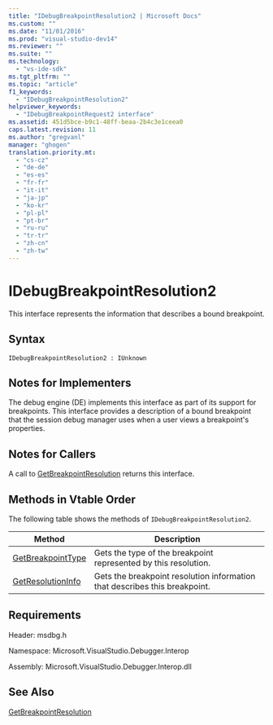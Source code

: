 ```yaml
---
title: "IDebugBreakpointResolution2 | Microsoft Docs"
ms.custom: ""
ms.date: "11/01/2016"
ms.prod: "visual-studio-dev14"
ms.reviewer: ""
ms.suite: ""
ms.technology: 
  - "vs-ide-sdk"
ms.tgt_pltfrm: ""
ms.topic: "article"
f1_keywords: 
  - "IDebugBreakpointResolution2"
helpviewer_keywords: 
  - "IDebugBreakpointRequest2 interface"
ms.assetid: 451d5bce-b9c1-48ff-beaa-2b4c3e1ceea0
caps.latest.revision: 11
ms.author: "gregvanl"
manager: "ghogen"
translation.priority.mt: 
  - "cs-cz"
  - "de-de"
  - "es-es"
  - "fr-fr"
  - "it-it"
  - "ja-jp"
  - "ko-kr"
  - "pl-pl"
  - "pt-br"
  - "ru-ru"
  - "tr-tr"
  - "zh-cn"
  - "zh-tw"
---
```

# IDebugBreakpointResolution2
This interface represents the information that describes a bound breakpoint.  
  
## Syntax  
  
```  
IDebugBreakpointResolution2 : IUnknown  
```  
  
## Notes for Implementers  
 The debug engine (DE) implements this interface as part of its support for breakpoints. This interface provides a description of a bound breakpoint that the session debug manager uses when a user views a breakpoint's properties.  
  
## Notes for Callers  
 A call to [GetBreakpointResolution](../../../extensibility/debugger/reference/idebugboundbreakpoint2-getbreakpointresolution.md) returns this interface.  
  
## Methods in Vtable Order  
 The following table shows the methods of `IDebugBreakpointResolution2`.  
  
|Method|Description|  
|------------|-----------------|  
|[GetBreakpointType](../../../extensibility/debugger/reference/idebugbreakpointresolution2-getbreakpointtype.md)|Gets the type of the breakpoint represented by this resolution.|  
|[GetResolutionInfo](../../../extensibility/debugger/reference/idebugbreakpointresolution2-getresolutioninfo.md)|Gets the breakpoint resolution information that describes this breakpoint.|  
  
## Requirements  
 Header: msdbg.h  
  
 Namespace: Microsoft.VisualStudio.Debugger.Interop  
  
 Assembly: Microsoft.VisualStudio.Debugger.Interop.dll  
  
## See Also  
 [GetBreakpointResolution](../../../extensibility/debugger/reference/idebugboundbreakpoint2-getbreakpointresolution.md)